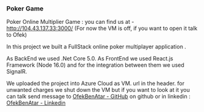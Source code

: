 ### Poker Game

Poker Online Multiplier Game : you can find us at - http://104.43.137.33:3000/ (For now the VM is off, if you want to open it talk to Ofek)

In this project we built a FullStack online poker multiplayer application .

As BackEnd we used .Net Core 5.0.
As FrontEnd we used React.js Framework (Node 16.0)
and for the integration between them we used SignalR.

We uploaded the project into Azure Cloud as VM. url in the header. for unwanted charges we shut down the VM but if you want to look at it you can talk send message to [OfekBenAtar - GitHub](https://github.com/ofekBenAtar/) on github or in linkedin :  [OfekBenAtar - Linkedin](https://www.linkedin.com/in/ofek-ben-atar/)
